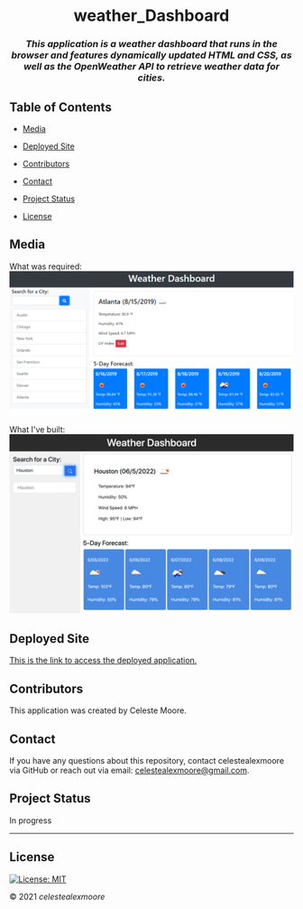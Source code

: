 <div align="center">

# weather_Dashboard

### _This application is a weather dashboard that runs in the browser and features dynamically updated HTML and CSS, as well as the OpenWeather API to retrieve weather data for cities._

</div>

## Table of Contents

- [Media](#Media)

- [Deployed Site](#deployed-site)

- [Contributors](#Contributors)

- [Contact](#Contact)

- [Project Status](#project-status)

- [License](#License)

## Media

What was required:
![What was required:](./assets/images/06-server-side-apis-homework-demo.png)

What I've built:
![What I've Built:](./assets/images/appPhoto.png)

## Deployed Site

[This is the link to access the deployed application.](https://celestealexmoore.github.io/weather_Dashboard/)

## Contributors

This application was created by Celeste Moore.

## Contact

If you have any questions about this repository, contact celestealexmoore via GitHub or reach out via email:
celestealexmoore@gmail.com.

## Project Status

In progress

---

## License

[![License: MIT](https://img.shields.io/badge/License-MIT-blueviolet.svg)](https://opensource.org/licenses/MIT)

© 2021 _celestealexmoore_
